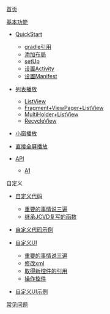 [首页](https://github.com/lipangit/JieCaoVideoPlayer/wiki#1)

[基本功能](https://github.com/lipangit/JieCaoVideoPlayer/wiki/API)

- [QuickStart](https://github.com/lipangit/JieCaoVideoPlayer/wiki/QuickStart)

  - [gradle引用](https://github.com/lipangit/JieCaoVideoPlayer/wiki/QuickStart#1-%E6%B7%BB%E5%8A%A0gradle%E5%BC%95%E7%94%A8)
  - [添加布局](https://github.com/lipangit/JieCaoVideoPlayer/wiki/QuickStart#2-%E6%B7%BB%E5%8A%A0%E5%B8%83%E5%B1%80)
  - [setUp](https://github.com/lipangit/JieCaoVideoPlayer/wiki/QuickStart#3-%E8%AE%BE%E7%BD%AE%E8%A7%86%E9%A2%91%E5%9C%B0%E5%9D%80%E7%BC%A9%E7%95%A5%E5%9B%BE%E5%9C%B0%E5%9D%80%E6%A0%87%E9%A2%98)
  - [设置Activity](https://github.com/lipangit/JieCaoVideoPlayer/wiki/QuickStart#4-%E5%9C%A8%E5%8C%85%E5%90%AB%E6%92%AD%E6%94%BE%E6%8E%A7%E4%BB%B6%E7%9A%84activity%E4%B8%AD%E5%8A%A0%E5%85%A5%E5%A6%82%E4%B8%8B%E4%BB%A3%E7%A0%81)
  - [设置Manifest](https://github.com/lipangit/JieCaoVideoPlayer/wiki/QuickStart#5-%E5%8C%85%E5%90%AB%E6%8E%A7%E4%BB%B6%E7%9A%84activity%E5%9C%A8manifest%E4%B8%AD%E7%9A%84%E8%AE%BE%E7%BD%AE)

- [列表播放](https://github.com/lipangit/JieCaoVideoPlayer/wiki/%E5%88%97%E8%A1%A8%E6%92%AD%E6%94%BE)
  
  - [ListView](https://github.com/lipangit/JieCaoVideoPlayer/wiki/%E5%88%97%E8%A1%A8%E6%92%AD%E6%94%BE#1-listview%E6%99%AE%E9%80%9A%E5%88%97%E8%A1%A8%E5%8F%82%E8%80%83demo%E7%9A%84videolistadapterjava)
  - [Fragment+ViewPager+ListView](https://github.com/lipangit/JieCaoVideoPlayer/wiki/%E5%88%97%E8%A1%A8%E6%92%AD%E6%94%BE#2-fragment--viewpager--listview%E7%9A%84%E5%88%97%E8%A1%A8%E6%92%AD%E6%94%BE%E5%8F%82%E8%80%83demo%E7%9A%84listviewviewpageractivityjava)
  - [MultiHolder+ListView](https://github.com/lipangit/JieCaoVideoPlayer/wiki/%E5%88%97%E8%A1%A8%E6%92%AD%E6%94%BE#3-multiholder--listview%E7%9A%84%E5%88%97%E8%A1%A8%E6%92%AD%E6%94%BE%E5%8F%82%E8%80%83demo%E7%9A%84listviewmultiholderactivityjava)
  - [RecycleView](https://github.com/lipangit/JieCaoVideoPlayer/wiki/%E5%88%97%E8%A1%A8%E6%92%AD%E6%94%BE#4-recycleview%E7%9A%84%E5%88%97%E8%A1%A8%E6%92%AD%E6%94%BE%E5%8F%82%E8%80%83demo%E7%9A%84recyclerviewvideoadapterjava)

- [小窗播放](https://github.com/lipangit/JieCaoVideoPlayer/wiki/%E5%B0%8F%E7%AA%97%E6%92%AD%E6%94%BE)
- [直接全屏播放](https://github.com/lipangit/JieCaoVideoPlayer/wiki/%E7%9B%B4%E6%8E%A5%E5%85%A8%E5%B1%8F%E6%92%AD%E6%94%BE)

- [API]()
  - [A1]()

自定义

- [自定义代码](https://github.com/lipangit/JieCaoVideoPlayer/wiki/%E8%87%AA%E5%AE%9A%E4%B9%89%E4%BB%A3%E7%A0%81)
  
  - [重要的事情说三遍](https://github.com/lipangit/JieCaoVideoPlayer/wiki/%E8%87%AA%E5%AE%9A%E4%B9%89%E4%BB%A3%E7%A0%81#%E9%87%8D%E8%A6%81%E7%9A%84%E4%BA%8B%E6%83%85%E8%AF%B4%E4%B8%89%E9%81%8D)
  - [继承JCVD复写的函数](https://github.com/lipangit/JieCaoVideoPlayer/wiki/%E8%87%AA%E5%AE%9A%E4%B9%89%E4%BB%A3%E7%A0%81#%E7%BB%A7%E6%89%BFjcvideoplayerstandard%E5%A4%8D%E5%86%99%E7%9A%84%E5%87%BD%E6%95%B0)

- [自定义代码示例](https://github.com/lipangit/JieCaoVideoPlayer/wiki/%E8%87%AA%E5%AE%9A%E4%B9%89%E4%BB%A3%E7%A0%81%E7%A4%BA%E4%BE%8B)

- [自定义UI](https://github.com/lipangit/JieCaoVideoPlayer/wiki/%E8%87%AA%E5%AE%9A%E4%B9%89UI)

  - [重要的事情说三遍](https://github.com/lipangit/JieCaoVideoPlayer/wiki/%E8%87%AA%E5%AE%9A%E4%B9%89UI#%E9%87%8D%E8%A6%81%E7%9A%84%E4%BA%8B%E6%83%85%E8%AF%B4%E4%B8%89%E9%81%8D)
  - [修改xml](https://github.com/lipangit/JieCaoVideoPlayer/wiki/%E8%87%AA%E5%AE%9A%E4%B9%89UI#%E4%BF%AE%E6%94%B9xml)
  - [取得新控件的引用](https://github.com/lipangit/JieCaoVideoPlayer/wiki/%E8%87%AA%E5%AE%9A%E4%B9%89UI#%E5%8F%96%E5%BE%97%E6%96%B0%E6%8E%A7%E4%BB%B6%E7%9A%84%E5%BC%95%E7%94%A8)
  - [操作控件](https://github.com/lipangit/JieCaoVideoPlayer/wiki/%E8%87%AA%E5%AE%9A%E4%B9%89UI#%E6%93%8D%E4%BD%9C%E6%8E%A7%E4%BB%B6)

- [自定义UI示例](https://github.com/lipangit/JieCaoVideoPlayer/wiki/%E8%87%AA%E5%AE%9A%E4%B9%89UI%E7%A4%BA%E4%BE%8B)

[常见问题](https://github.com/lipangit/JiaoZiVideoPlayer/wiki/%E5%B8%B8%E8%A7%81%E9%97%AE%E9%A2%98)